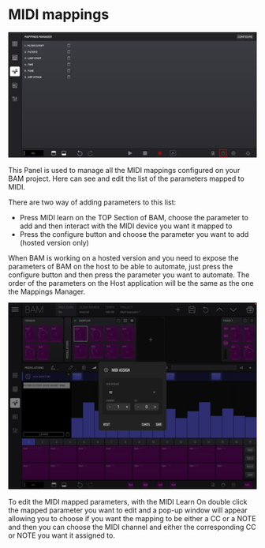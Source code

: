 # MIDI mappings

<img src="/bam/images/midi-mappings/midi-mapping-manager.png" width="1000" alt="MIDI mappings manager" />

This Panel is used to manage all the MIDI mappings configured on your
BAM project. Here can see and edit the list of the parameters mapped to
MIDI.

There are two way of adding parameters to this list:
- Press MIDI learn on the TOP Section of BAM, choose the parameter to add and then interact with the MIDI device you want it mapped to
- Press the configure button and choose the parameter you want to add (hosted version only)

When BAM is working on a hosted version and you need to expose the
parameters of BAM on the host to be able to automate, just press the
configure button and then press the parameter you want to automate. The
order of the parameters on the Host application will be the same as the
one the Mappings Manager.

<img src="/bam/images/midi-mappings/midi-mapping-assign.png" width="1000" alt="MIDI mappings assign" />

To edit the MIDI mapped parameters, with the MIDI Learn On double click
the mapped parameter you want to edit and a pop-up window will appear
allowing you to choose if you want the mapping to be either a CC or a
NOTE and then you can choose the MIDI channel and either the
corresponding CC or NOTE you want it assigned to.
